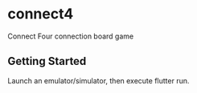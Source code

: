 # connect4

Connect Four connection board game

## Getting Started

Launch an emulator/simulator, then execute flutter run.
